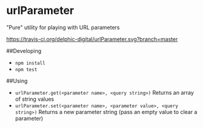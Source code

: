 # urlParameter
"Pure" utility for playing with URL parameters

https://travis-ci.org/delphic-digital/urlParameter.svg?branch=master

##Developing

 - `npm install`
 - `npm test`

##Using

 - `urlParameter.get(<parameter name>, <query string>)` Returns an array of string values
 - `urlParameter.set(<parameter name>, <parameter value>, <query string>)` Returns a new parameter string (pass an empty value to clear a parameter)